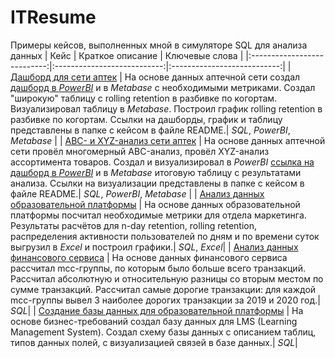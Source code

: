 # ITResume
Примеры кейсов, выполненных мной в симуляторе SQL для анализа данных
| Кейс               | Краткое описание          | Ключевые слова                     | 
|:---------------------------:|:---------------------------:|:---------------------------:| 
| [Дашборд для сети аптек](https://github.com/turdakovan/ITResume/tree/main/drugstore) | На основе данных аптечной сети создал [дашборд в *PowerBI*](https://github.com/turdakovan/ITResume/blob/main/drugstore/Drugstore_Report.pbix) и в *Metabase* с необходимыми метриками. Создал "широкую" таблицу с rolling retention в разбивке по когортам. Визуализировал таблицу в *Metabase*. Построил график rolling retention в разбивке по когортам. Ссылки на дашборды, график и таблицу представлены в папке с кейсом в файле README.| *SQL*, *PowerBI*, *Metabase* |
| [ABC- и XYZ-анализ сети аптек](https://github.com/turdakovan/ITResume/tree/main/abc_xyz_analyst_drugstore) | На основе данных аптечной сети провёл многомерный ABC-анализ, провёл XYZ-анализ ассортимента товаров. Создал и визуализировал в *PowerBI* [ссылка на дашборд в *PowerBI*](https://github.com/turdakovan/ITResume/blob/main/abc_xyz_analyst_drugstore/Drugstore_Report.pbix) и в *Metabase* итоговую таблицу с результатами анализа. Ссылки на визуализации представлены в папке с кейсом в файле README.| *SQL*, *PowerBI*, *Metabase* |
| [Анализ данных образовательной платформы](https://github.com/turdakovan/ITResume/tree/main/education_platform) | На основе данных образовательной платформы посчитал необходимые метрики для отдела маркетинга. Результаты расчётов для n-day retention, rolling retention, распределения активности пользователей по дням и по времени суток выгрузил в *Excel* и построил графики.| *SQL*, *Excel*|
| [Анализ данных финансового сервиса](https://github.com/turdakovan/ITResume/tree/main/mcc_codes) | На основе данных финансового сервиса рассчитал mcc-группы, по которым было больше всего транзакций. Рассчитал абсолютную и относительную разницы со вторым местом по сумме транзакций. Рассчитал самые дорогие транзакции: для каждой mcc-группы вывел 3 наиболее дорогих транзакции за 2019 и 2020 год.| *SQL*|
| [Создание базы данных для образовательной платформы](https://github.com/turdakovan/ITResume/tree/main/db_LMS) | На основе бизнес-требований создал базу данных для LMS (Learning Management System). Создал схему базы данных с описанием таблиц, типов данных полей, с визуализацией связей в базе данных.| *SQL*|

